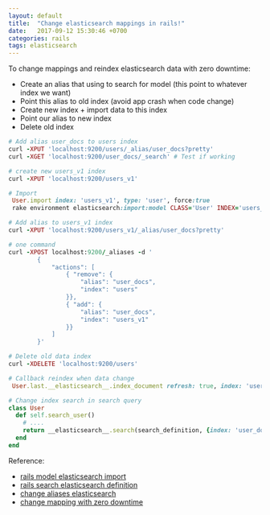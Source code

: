 ```yaml
---
layout: default
title:  "Change elasticsearch mappings in rails!"
date:   2017-09-12 15:30:46 +0700
categories: rails
tags: elasticsearch
---
```


To change mappings and reindex elasticsearch data with zero downtime:
+ Create an alias that using to search for model (this point to whatever index we want)
+ Point this alias to old index (avoid app crash when code change)
+ Create new index + import data to this index
+ Point our alias to new index
+ Delete old index

```ruby
# Add alias user_docs to users index
curl -XPUT 'localhost:9200/users/_alias/user_docs?pretty'
curl -XGET 'localhost:9200/user_docs/_search' # Test if working

# create new users_v1 index
curl -XPUT 'localhost:9200/users_v1'

# Import
 User.import index: 'users_v1', type: 'user', force:true
 rake environment elasticsearch:import:model CLASS='User' INDEX='users_v1' FORCE=y

# Add alias to users_v1 index
curl -XPUT 'localhost:9200/users_v1/_alias/user_docs?pretty'

# one command
curl -XPOST localhost:9200/_aliases -d '
        {
            "actions": [
                { "remove": {
                    "alias": "user_docs",
                    "index": "users"
                }},
                { "add": {
                    "alias": "user_docs",
                    "index": "users_v1"
                }}
            ]
        }'

# Delete old data index
curl -XDELETE 'localhost:9200/users'

# Callback reindex when data change
 User.last.__elasticsearch__.index_document refresh: true, index: 'users_v1'

# Change index search in search query
class User
  def self.search_user()
    # ....
    return __elasticsearch__.search(search_definition, {index: 'user_docs'})
  end
end

```

Reference:
- [rails model elasticsearch import](https://github.com/elastic/elasticsearch-rails/blob/master/elasticsearch-model/lib/elasticsearch/model/importing.rb#L65)
- [rails search elasticsearch definition](https://github.com/elastic/elasticsearch-rails/blob/master/elasticsearch-model/lib/elasticsearch/model/searching.rb)
- [change aliases elasticsearch](https://stackoverflow.com/questions/29508955/elasticsearch-reindexing-your-data-with-zero-downtime)
- [change mapping with zero downtime](https://www.elastic.co/guide/en/elasticsearch/guide/current/index-aliases.html)